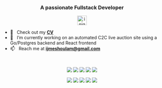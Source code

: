 <div align="center">
  <p style="text-align: center">
    <span><h3>A passionate Fullstack Developer</h3></span>
    <a style="vertical-align: middle" href="https://www.linkedin.com/in/inigo-meshoulam" target="blank">
      <img src="https://cdn.jsdelivr.net/npm/simple-icons@3.0.1/icons/linkedin.svg" alt="inigo-meshoulam" height="30" width="30" />
    </a>
  </p>
</div>

- 📃 &nbsp; Check out my [**CV**](https://github.com/Inimesh/CV)
- 🔭 &nbsp; I’m currently working on an automated C2C live auction site using a Go/Postgres backend and React frontend
- 📫 &nbsp; Reach me at **ijmeshoulam@gmail.com**

&nbsp;
<p align="center">
  <img src="https://img.shields.io/badge/Go-00ADD8?style=for-the-badge&logo=go&logoColor=white" />
  <img src="https://img.shields.io/badge/Python-FFD43B?style=for-the-badge&logo=python&logoColor=blue" />
  <img src="https://img.shields.io/badge/Django-092E20?style=for-the-badge&logo=django&logoColor=green" />
  <img src="https://img.shields.io/badge/django%20rest-ff1709?style=for-the-badge&logo=django&logoColor=white" />
  <img src="https://img.shields.io/badge/PostgreSQL-316192?style=for-the-badge&logo=postgresql&logoColor=white" />

</p>

<p align="center">
  <img src="https://img.shields.io/badge/typescript%20-%23007ACC.svg?&style=for-the-badge&logo=typescript&logoColor=white" />
  <img src="https://img.shields.io/badge/javascript%20-%23323330.svg?&style=for-the-badge&logo=javascript&logoColor=%23F7DF1E" />
  <img src="https://img.shields.io/badge/Angular-DD0031?style=for-the-badge&logo=angular&logoColor=white" />
  <img src="https://img.shields.io/badge/react%20-%2361DAFB.svg?&style=for-the-badge&logo=react&logoColor=black" />
  <img src="https://img.shields.io/badge/Tailwind_CSS-38B2AC?style=for-the-badge&logo=tailwind-css&logoColor=white" />
  
</p>
